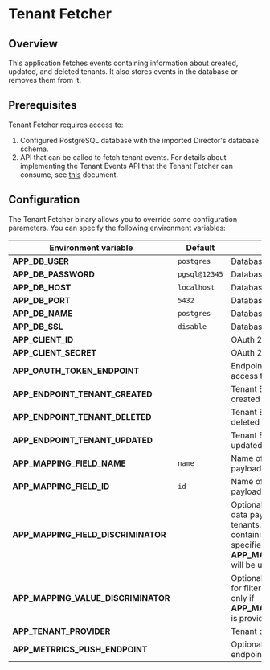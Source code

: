 # Tenant Fetcher

## Overview

This application fetches events containing information about created, updated, and deleted tenants. It also stores events in the database or removes them from it.

## Prerequisites

Tenant Fetcher requires access to:
1. Configured PostgreSQL database with the imported Director's database schema.
2. API that can be called to fetch tenant events. For details about implementing the Tenant Events API that the Tenant Fetcher can consume, see [this](https://github.com/kyma-incubator/compass/blob/master/components/director/internal/tenantfetcher/README.md) document. 

## Configuration

The Tenant Fetcher binary allows you to override some configuration parameters. You can specify the following environment variables:

| Environment variable                | Default       | Description                                                                                                                                                                                                     |
|-------------------------------------|---------------|-----------------------------------------------------------------------------------------------------------------------------------------------------------------------------------------------------------------|
| **APP_DB_USER**                     | `postgres`    | Database username                                                                                                                                                                                               |
| **APP_DB_PASSWORD**                 | `pgsql@12345` | Database password                                                                                                                                                                                               |
| **APP_DB_HOST**                     | `localhost`   | Database host                                                                                                                                                                                                   |
| **APP_DB_PORT**                     | `5432`        | Database port                                                                                                                                                                                                   |
| **APP_DB_NAME**                     | `postgres`    | Database name                                                                                                                                                                                                   |
| **APP_DB_SSL**                      | `disable`     | Database SSL mode (`disable` or `enable`)                                                                                                                                                                       |
| **APP_CLIENT_ID**                   |               | OAuth 2.0 client ID                                                                                                                                                                                             |
| **APP_CLIENT_SECRET**               |               | OAuth 2.0 client secret                                                                                                                                                                                         |
| **APP_OAUTH_TOKEN_ENDPOINT**        |               | Endpoint for fetching the OAuth 2.0 access token                                                                                                                                                                |
| **APP_ENDPOINT_TENANT_CREATED**     |               | Tenant Events API endpoint for fetching created tenants                                                                                                                                                         |
| **APP_ENDPOINT_TENANT_DELETED**     |               | Tenant Events API endpoint for fetching deleted tenants                                                                                                                                                         |
| **APP_ENDPOINT_TENANT_UPDATED**     |               | Tenant Events API endpoint for fetching updated tenants                                                                                                                                                         |
| **APP_MAPPING_FIELD_NAME**          | `name`        | Name of the field in the event data payload containing the tenant name                                                                                                                                          |
| **APP_MAPPING_FIELD_ID**            | `id`          | Name of the field in the event data payload containing the tenant ID                                                                                                                                            |
| **APP_MAPPING_FIELD_DISCRIMINATOR** |               | Optional name of the field in the event data payload used to filter created tenants. If provided, only events containing this field with a value specified in **APP_MAPPING_VALUE_DISCRIMINATOR** will be used. |
| **APP_MAPPING_VALUE_DISCRIMINATOR** |               | Optional value of the discriminator field for filtering created tenants. It is used only if **APP_MAPPING_FIELD_DISCRIMINATOR** is provided.                                                                    |
| **APP_TENANT_PROVIDER**             |               | Tenant provider name                                                                                                                                                                                            |
| **APP_METRRICS_PUSH_ENDPOINT**      |               | Optional Prometheus Pushgateway endpoint for pushing application metrics                                                                                                                                                 |
